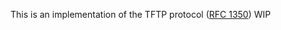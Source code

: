 This is an implementation of the TFTP protocol ([RFC 1350](https://tools.ietf.org/html/rfc1350))
WIP

